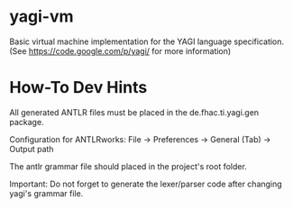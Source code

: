 yagi-vm
=======

Basic virtual machine implementation for the YAGI language specification.
(See https://code.google.com/p/yagi/ for more information)

How-To Dev Hints
=======

All generated ANTLR files must be placed in the de.fhac.ti.yagi.gen package.

Configuration for ANTLRworks:
  File -> Preferences -> General (Tab) -> Output path
    
The antlr grammar file should placed in the project's root folder.

Important: Do not forget to generate the lexer/parser code after changing yagi's grammar file.
